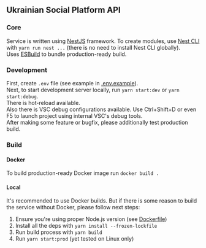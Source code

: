 ## Ukrainian Social Platform API

### Core

Service is written using [NestJS](https://docs.nestjs.com/) framework. To create modules, use [Nest CLI](https://docs.nestjs.com/cli/overview) with `yarn run nest ...` (there is no need to install Nest CLI globally).  
Uses [ESBuild](https://esbuild.github.io/) to bundle production-ready build.

### Development
First, create `.env` file (see example in [.env.example](/.env.example)).  
Next, to start development server locally, run `yarn start:dev` or `yarn start:debug`.  
There is hot-reload available.  
Also there is VSC debug configurations available. Use Ctrl+Shift+D or even F5 to launch project using internal VSC's debug tools.  
After making some feature or bugfix, please additionally test production build.

### Build

#### Docker

To build production-ready Docker image run `docker build .`

#### Local

It's recommended to use Docker builds. But if there is some reason to build the service without Docker, please follow next steps:
1. Ensure you're using proper Node.js version (see [Dockerfile](./Dockerfile))
1. Install all the deps with `yarn install --frozen-lockfile`
1. Run build process with `yarn build`
1. Run `yarn start:prod` (yet tested on Linux only)

